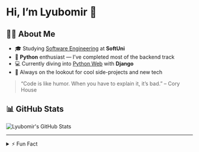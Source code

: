<!--
  Hi there 👋 Welcome to my GitHub Profile!
-->

# Hi, I’m Lyubomir 👋

## 👨‍🎓 About Me
- 🎓 Studying [Software Engineering](https://softuni.bg/curriculum) at **SoftUni**  
- 🐍 **Python** enthusiast — I’ve completed most of the backend track  
- 💻 Currently diving into [Python Web](https://softuni.bg/modules/139/python-web/1541) with **Django**  
- 🚀 Always on the lookout for cool side-projects and new tech  

> “Code is like humor. When you have to explain it, it’s bad.” – Cory House


## 📊 GitHub Stats

![Lyubomir's GitHub Stats](https://github-readme-stats.vercel.app/api?username=georgievl&show_icons=true&theme=radical)

---

<details>
  <summary>⚡️ Fun Fact</summary>
  I play volleyball! 🎬
</details>
